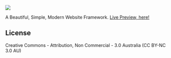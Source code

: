 [![](https://raw.githubusercontent.com/kurisubrooks/Caramel/gh-pages/inc/logo.png)](http://caramel.ga)

A Beautiful, Simple, Modern Website Framework. [Live Preview, here!](http://kurisubrooks.github.io/Caramel/)

## License

Creative Commons - Attribution, Non Commercial - 3.0 Australia
(CC BY-NC 3.0 AU)
